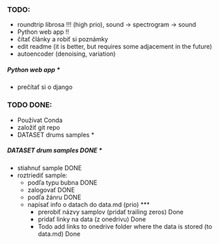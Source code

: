 ### TODO:
- roundtrip librosa !!! (high prio), sound -> spectrogram -> sound
- Python web app !!
- čítať články a robiť si poznámky
- edit readme (it is better, but requires some adjacement in the future)
- autoencoder (denoising, variation)

##### Python web app *
- prečítať si o django

### TODO DONE:
- Používat Conda
- založiť git repo
- DATASET drums samples * 

##### DATASET drum samples DONE *
- stiahnuť sample DONE
- roztriediť sample:
  - podľa typu bubna DONE
  - zalogovať DONE
  - podľa žánru DONE
  - napísať info o datach do data.md (prio) ***
    - prerobiť názvy samplov (pridať trailing zeros) Done
    - pridať linky na data (z onedrivu) Done
    - Todo add links to onedrive folder where the data is stored (to data.md) Done

